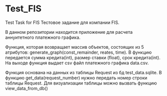 # Test_FIS
Test Task for FIS
Тестовое задание для компании FIS.

В данном репозитории находится приложение для расчета аннуитетного платежного графика.

Функция, которая возвращает массив объектов, состоящих из 5 атрибутов: generate_graph(const_remainder, reates, time).
В функцию передается сумма кредита(int), размер ставки (float), срок кредита(int). На выходе функция выдает csv файл платежного графика data.csv.

Функция основана на данных из таблицы Request из бд test_data.sqlite. В функцию get_data(request_number) нужно передать номер строки таблицы Request.
Для визуализации таблицы можно вызвать функцию view_data_from_db()
